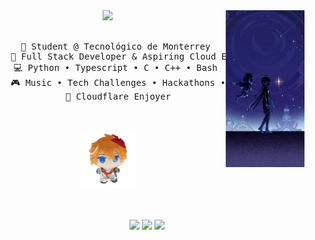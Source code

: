 <div align="center">
<img src="https://raw.githubusercontent.com/Ivandepv/Ivandepv/main/assets/aether.jpg" width="25%" align="right" />
<img src="https://readme-typing-svg.demolab.com?font=Inconsolata&weight=500&size=50&duration=4000&pause=300&color=A7A459&center=true&vCenter=true&multiline=true&repeat=false&random=false&width=1300&height=140&lines=Hello+there!;I'm+Ivan,+a+developer+and+tech+enthusiast" width="70%" />
<br><br>
<pre>
    💼 Student @ Tecnológico de Monterrey 
    📖 Full Stack Developer & Aspiring Cloud Engineer
    💻 Python • Typescript • C • C++ • Bash 
    🎮 Music • Tech Challenges • Hackathons • Games
    🐾 Cloudflare Enjoyer
</pre>
<br><br>
<img src="https://raw.githubusercontent.com/Ivandepv/Ivandepv/main/assets/tar.gif" height="90" />
<br><br><br>
    
[![](https://img.shields.io/badge/linkedin-0a66c2)](https://www.linkedin.com/in/jorge-coronado-449ab7252)
[![](https://img.shields.io/badge/email-ea4335)](mailto:jorgeivancvcontact@gmail.com)
[![](https://img.shields.io/badge/LoL-FFD700)](https://u.gg/lol/profile/la1/elscatennosh-nosh/overview)
</div>
